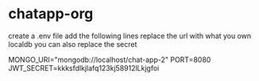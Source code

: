 # chatapp-org

create a .env file
add the following lines
replace the url with what you own localdb
you can also replace the secret

MONGO_URI="mongodb://localhost/chat-app-2"
PORT=8080
JWT_SECRET=kkksfdlkjlafq123kj58912lLkjgfoi
